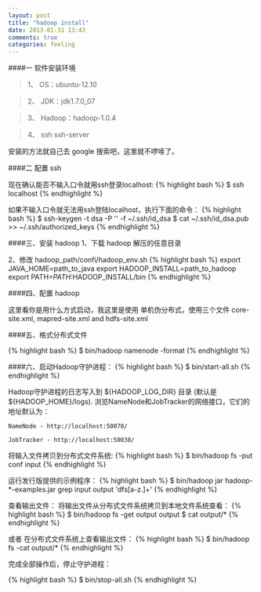 ```yaml
---
layout: post
title: "hadoop install"
date: 2013-01-31 13:43
comments: true
categories: feeling
---
```

####一 软件安装环境
>1、 OS：ubuntu-12.10

>2、 JDK：jdk1.7.0_07

>3、 Hadoop：hadoop-1.0.4

>4、 ssh ssh-server

安装的方法就自己去 google 搜索吧，这里就不啰嗦了。


####二 配置 ssh

现在确认能否不输入口令就用ssh登录localhost:
{% highlight bash %}
$ ssh localhost
{% endhighlight %}

如果不输入口令就无法用ssh登陆localhost，执行下面的命令：
{% highlight bash %}
$ ssh-keygen -t dsa -P '' -f ~/.ssh/id_dsa 
$ cat ~/.ssh/id_dsa.pub >> ~/.ssh/authorized_keys
{% endhighlight %}
 
####三、安装 hadoop
1、下载 hadoop 解压的任意目录

2、修改 hadoop_path/confi/hadoop_env.sh
{% highlight bash %}
export JAVA_HOME=path_to_java
export HADOOP_INSTALL=path_to_hadoop
export PATH=$PATH:$HADOOP_INSTALL/bin
{% endhighlight %}

####四、配置 hadoop

这里看你是用什么方式启动，我这里是使用 单机伪分布式，使用三个文件 core-site.xml, mapred-site.xml and hdfs-site.xml

####五、格式分布式文件

{% highlight bash %}
$ bin/hadoop namenode -format
{% endhighlight %}

####六、启动Hadoop守护进程：
{% highlight bash %}
$ bin/start-all.sh
{% endhighlight %}

Hadoop守护进程的日志写入到 ${HADOOP_LOG_DIR} 目录 (默认是 ${HADOOP_HOME}/logs).
浏览NameNode和JobTracker的网络接口，它们的地址默认为：

`NameNode - http://localhost:50070/`

`JobTracker - http://localhost:50030/`

将输入文件拷贝到分布式文件系统:
{% highlight bash %}
$ bin/hadoop fs -put conf input
{% endhighlight %}

运行发行版提供的示例程序：
{% highlight bash %}
$ bin/hadoop jar hadoop-*-examples.jar grep input output 'dfs[a-z.]+'
{% endhighlight %}

查看输出文件：
将输出文件从分布式文件系统拷贝到本地文件系统查看：
{% highlight bash %}
$ bin/hadoop fs -get output output 
$ cat output/*
{% endhighlight %}

或者
在分布式文件系统上查看输出文件：
{% highlight bash %}
$ bin/hadoop fs -cat output/*
{% endhighlight %}

完成全部操作后，停止守护进程：

{% highlight bash %}
$ bin/stop-all.sh
{% endhighlight %}
